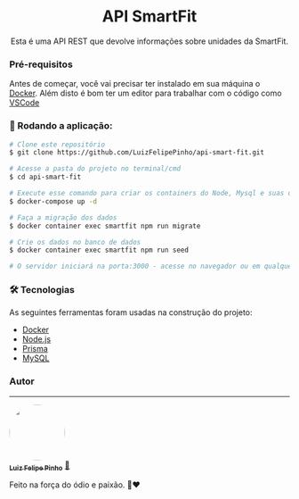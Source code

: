 <h1 align="center">API SmartFit</h1>
<p align="center">Esta é uma API REST que devolve informações sobre unidades da SmartFit.</p>

### Pré-requisitos

Antes de começar, você vai precisar ter instalado em sua máquina o [Docker](https://www.docker.com/). 
 Além disto é bom ter um editor para trabalhar com o código como [VSCode](https://code.visualstudio.com/)

### 🎲 Rodando a aplicação:

```bash
# Clone este repositório
$ git clone https://github.com/LuizFelipePinho/api-smart-fit.git

# Acesse a pasta do projeto no terminal/cmd
$ cd api-smart-fit

# Execute esse comando para criar os containers do Node, Mysql e suas dependências  
$ docker-compose up -d

# Faça a migração dos dados
$ docker container exec smartfit npm run migrate

# Crie os dados no banco de dados
$ docker container exec smartfit npm run seed

# O servidor iniciará na porta:3000 - acesse no navegador ou em qualquer software para teste de API o link http://localhost:3000/

```

### 🛠 Tecnologias

As seguintes ferramentas foram usadas na construção do projeto:

- [Docker](https://www.docker.com/)
- [Node.js](https://nodejs.org/en/)
- [Prisma](https://www.prisma.io/)
- [MySQL](https://www.mysql.com/)


### Autor
---

<a href="https://www.linkedin.com/in/luiz-felipe-pinho">
 <img style="border-radius: 50%;" src="https://avatars.githubusercontent.com/u/47011421?v=4" width="100px;" alt=""/>
 <br />
 <sub><b>Luiz Felipe Pinho</b></sub></a> <a href="https://blog.rocketseat.com.br/author/thiago//" title="Rocketseat">🚀</a>


Feito na força do ódio e paixão. 🦾❤️ 
